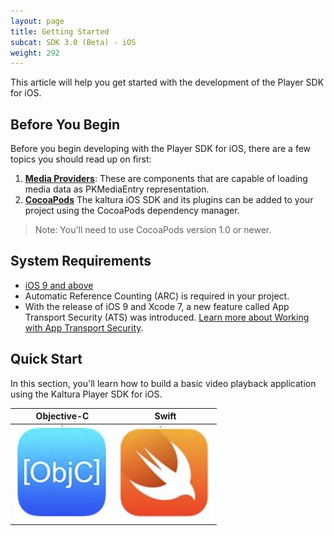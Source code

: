 ```yaml
---
layout: page
title: Getting Started
subcat: SDK 3.0 (Beta) - iOS
weight: 292
---
```


This article will help you get started with the development of the Player SDK for iOS.

## Before You Begin  

Before you begin developing with the Player SDK for iOS, there are a few topics you should read up on first:

1. [**Media Providers**](): These are components that are capable of loading media data as PKMediaEntry representation.
2. [**CocoaPods**](https://guides.cocoapods.org/using/using-cocoapods.html) The kaltura iOS SDK and its plugins can be added to your project using the CocoaPods dependency manager. 

>Note: You'll need to use CocoaPods version 1.0 or newer.

## System Requirements  

* [iOS 9 and above](https://developer.apple.com/library/content/releasenotes/General/WhatsNewIniOS/Articles/iOS9.html#//apple_ref/doc/uid/TP40016198-SW1)
* Automatic Reference Counting (ARC) is required in your project.
* With the release of iOS 9 and Xcode 7, a new feature called App Transport Security (ATS) was introduced. [Learn more about Working with App Transport Security](https://developer.apple.com/library/content/documentation/General/Reference/InfoPlistKeyReference/Articles/CocoaKeys.html#//apple_ref/doc/uid/TP40009251-SW35).


## Quick Start

In this section, you'll learn how to build a basic video playback application using the Kaltura Player SDK for iOS.


|            Objective-C            |                Swift               |
|:---------------------------------:|:----------------------------------:|
| [![help](./v3-images/iOS/objc.png)](https://github.com/kaltura/DeveloperPortalDocs/blob/mobilePlayerSDKV3/documentation/Mobile-Video-Player-SDKs/v3_iOS_QuickStart_Objc.md) | [![help](./v3-images/iOS/swift.png)](https://github.com/kaltura/DeveloperPortalDocs/blob/mobilePlayerSDKV3/documentation/Mobile-Video-Player-SDKs/v3_iOS_QuickStart_Swift.md)  |
